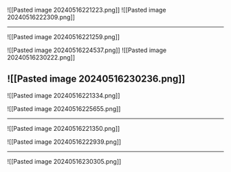 ![[Pasted image 20240516221223.png]]
![[Pasted image 20240516222309.png]]

----------------

![[Pasted image 20240516221259.png]]

![[Pasted image 20240516224537.png]]
![[Pasted image 20240516230222.png]]

![[Pasted image 20240516230236.png]]
------------------
![[Pasted image 20240516221334.png]]

![[Pasted image 20240516225655.png]]

-----------------

![[Pasted image 20240516221350.png]]

![[Pasted image 20240516222939.png]]

------------------
![[Pasted image 20240516230305.png]]